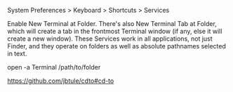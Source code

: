 System Preferences > Keyboard > Shortcuts > Services

Enable New Terminal at Folder. There's also New Terminal Tab at Folder, which will create a tab in the frontmost Terminal window (if any, else it will create a new window). These Services work in all applications, not just Finder, and they operate on folders as well as absolute pathnames selected in text.

open -a Terminal /path/to/folder

https://github.com/jbtule/cdto#cd-to